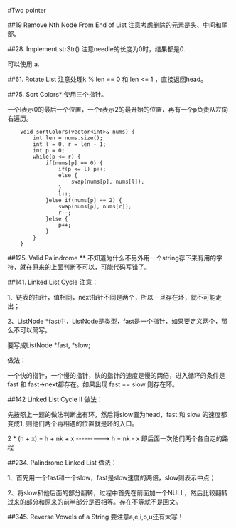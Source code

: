#Two pointer

##19	Remove Nth Node From End of List
注意考虑删除的元素是头、中间和尾部。

##28. Implement strStr()
注意needle的长度为0时，结果都是0.

可以使用 a.

##61. Rotate List
注意处理k % len == 0 和 len <= 1 ，直接返回head。

##75. Sort Colors*
使用三个指针。

一个l表示0的最后一个位置，一个r表示2的最开始的位置，再有一个p负责从左向右遍历。

```
	void sortColors(vector<int>& nums) {
        int len = nums.size();
        int l = 0, r = len - 1;
        int p = 0;
        while(p <= r) {
            if(nums[p] == 0) {
                if(p <= l) p++;
                else {
                    swap(nums[p], nums[l]);
                }
                l++; 
            }else if(nums[p] == 2) {
                swap(nums[p], nums[r]);
                r--;
            }else {
                p++;
            }
        }
    }
```

##125. Valid Palindrome **
不知道为什么不另外用一个string存下来有用的字符，就在原来的上面判断不可以，可能代码写错了。

##141. Linked List Cycle
注意：

1、链表的指针，值相同，next指针不同是两个，所以一旦存在环，就不可能走出；

2、ListNode *fast中，ListNode是类型，fast是一个指针，如果要定义两个，那么不可以简写。

要写成ListNode *fast, *slow;

做法：

一个快的指针，一个慢的指针，快的指针的速度是慢的两倍，进入循环的条件是 fast 和 fast->next都存在。如果出现 fast == slow 则存在环。

##142	Linked List Cycle II
做法：

先按照上一题的做法判断出有环，然后将slow置为head，fast 和 slow 的速度都变成1, 则他们两个再相遇的位置就是环的入口。

2 * (h + x) = h + nk + x  --------->  h = nk - x 即后面一次他们两个各自走的路程


##234. Palindrome Linked List
做法：

1、首先用一个fast和一个slow，fast是slow速度的两倍，slow则表示中点；

2、将slow和他后面的部分翻转，过程中首先在前面加一个NULL，然后比较翻转过来的部分和原来的前半部分是否相等。存在不等就不是回文。

##345. Reverse Vowels of a String
要注意a,e,i,o,u还有大写！












